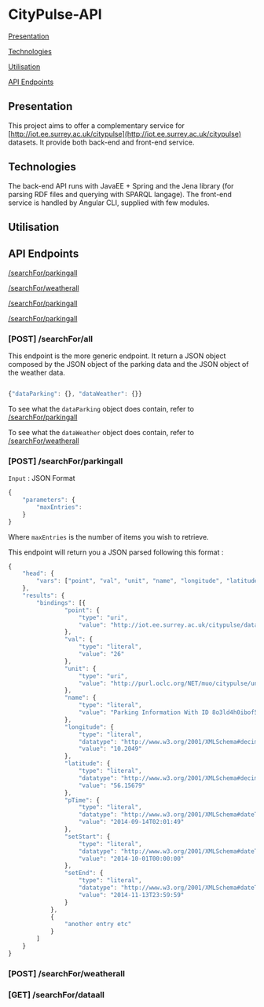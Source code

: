 
# CityPulse-API

[Presentation](#presentation)

[Technologies](#technologies)

[Utilisation](#utilisation)

[API Endpoints](#api-endpoints)


## Presentation

This project aims to offer a complementary service for [http://iot.ee.surrey.ac.uk/citypulse](http://iot.ee.surrey.ac.uk/citypulse) datasets.
It provide both back-end and front-end service.

## Technologies

The back-end API runs with JavaEE + Spring and the Jena library (for parsing RDF files and querying with SPARQL langage).
The front-end service is handled by Angular CLI, supplied with few modules.

## Utilisation

## API Endpoints


[/searchFor/parkingall](#/searchFor/parkingall)

[/searchFor/weatherall](#/searchFor/parkingall)

[/searchFor/parkingall](#/searchFor/parkingall)

[/searchFor/parkingall](#/searchFor/parkingall)

### [POST] /searchFor/all

This endpoint is the more generic endpoint. It return a JSON object composed by the JSON object of the parking data and the JSON object of the weather data.


```javascript

{"dataParking": {}, "dataWeather": {}}

```

To see what the `dataParking` object does contain, refer to [/searchFor/parkingall](https://github.com/LucasL13/citypulse-api#post-searchforparkingall)

To see what the `dataWeather` object does contain, refer to [/searchFor/weatherall](https://github.com/LucasL13/citypulse-api#post-searchforweatherall)


### [POST] /searchFor/parkingall

`Input` : JSON Format 
```javascript 
{
    "parameters": {
        "maxEntries":
    }
}
```

Where `maxEntries` is the number of items you wish to retrieve.

This endpoint will return you a JSON parsed following this format : 

```javascript
{
    "head": {
        "vars": ["point", "val", "unit", "name", "longitude", "latitude", "pTime", "setStart", "setEnd"]
    },
    "results": {
        "bindings": [{
                "point": {
                    "type": "uri",
                    "value": "http://iot.ee.surrey.ac.uk/citypulse/datasets/parking/parkingDataStream#observations_point_8o3ld4h0ibof5pv4n6mjanv7g8"
                },
                "val": {
                    "type": "literal",
                    "value": "26"
                },
                "unit": {
                    "type": "uri",
                    "value": "http://purl.oclc.org/NET/muo/citypulse/unit/trafficvehicle-count"
                },
                "name": {
                    "type": "literal",
                    "value": "Parking Information With ID 8o3ld4h0ibof5pv4n6mjanv7g8"
                },
                "longitude": {
                    "type": "literal",
                    "datatype": "http://www.w3.org/2001/XMLSchema#decimal",
                    "value": "10.2049"
                },
                "latitude": {
                    "type": "literal",
                    "datatype": "http://www.w3.org/2001/XMLSchema#decimal",
                    "value": "56.15679"
                },
                "pTime": {
                    "type": "literal",
                    "datatype": "http://www.w3.org/2001/XMLSchema#dateTime",
                    "value": "2014-09-14T02:01:49"
                },
                "setStart": {
                    "type": "literal",
                    "datatype": "http://www.w3.org/2001/XMLSchema#dateTime",
                    "value": "2014-10-01T00:00:00"
                },
                "setEnd": {
                    "type": "literal",
                    "datatype": "http://www.w3.org/2001/XMLSchema#dateTime",
                    "value": "2014-11-13T23:59:59"
                }
            },
            {
                "another entry etc"
            }
        ]
    }
}
```

### [POST] /searchFor/weatherall

### [GET] /searchFor/dataall


